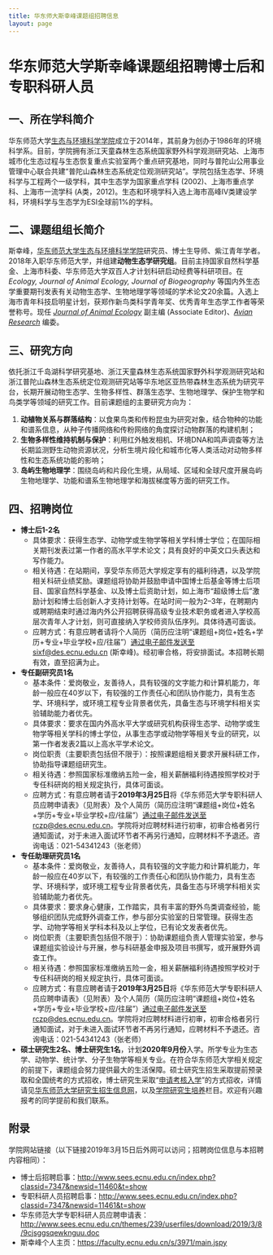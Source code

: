 ```yaml
---
title: 华东师大斯幸峰课题组招聘信息
layout: page
---
```


# 华东师范大学斯幸峰课题组招聘博士后和专职科研人员

## 一、所在学科简介

华东师范大学[生态与环境科学学院](http://www.sees.ecnu.edu.cn)成立于2014年，其前身为创办于1986年的环境科学系。目前，学院拥有浙江天童森林生态系统国家野外科学观测研究站、上海市城市化生态过程与生态恢复重点实验室两个重点研究基地，同时与普陀山公用事业管理中心联合共建“普陀山森林生态系统定位观测研究站”。学院包括生态学、环境科学与工程两个一级学科，其中生态学为国家重点学科 (2002)、上海市重点学科、上海市一流学科 (A类，2012)。生态和环境学科入选上海市高峰IV类建设学科，环境科学与生态学为ESI全球前1%的学科。

## 二、课题组组长简介

斯幸峰，[华东师范大学](http://www.ecnu.edu.cn)[生态与环境科学学院](http://www.sees.ecnu.edu.cn)研究员、博士生导师、紫江青年学者。2018年入职华东师范大学，并组建**动物生态学研究组**。目前主持国家自然科学基金、上海市科委、华东师范大学双百人才计划科研启动经费等科研项目。在 *Ecology, Journal of Animal Ecology, Journal of Biogeography* 等国内外生态学重要期刊发表有关动物生态学、生物地理学等领域的学术论文20余篇。入选上海市青年科技启明星计划，获郑作新鸟类科学青年奖、优秀青年生态学工作者等荣誉称号。现任 [*Journal of Animal Ecology*](http://besjournals.onlinelibrary.wiley.com/hub/journal/10.1111/(ISSN)1365-2656/) 副主编 (Associate Editor)、[*Avian Research*](https://avianres.biomedcentral.com) 编委。

## 三、研究方向

依托浙江千岛湖科学研究基地、浙江天童森林生态系统国家野外科学观测研究站和浙江普陀山森林生态系统定位观测研究站等华东地区亚热带森林生态系统为研究平台，长期开展动物生态学、生物多样性、群落生态学、生物地理学、保护生物学和鸟类学等领域的研究工作。目前课题组的主要研究方向为：
1. **动植物关系与群落结构**：以食果鸟类和传粉昆虫为研究对象，结合物种的功能和谱系信息，从种子传播网络和传粉网络的角度探讨动物群落的构建机制；
2. **生物多样性维持机制与保护**：利用红外触发相机、环境DNA和鸣声调查等方法长期监测野生动物资源状况，分析生境片段化和城市化等人类活动对动物多样性和生态系统功能的影响；
3. **岛屿生物地理学**：围绕岛屿和片段化生境，从局域、区域和全球尺度开展岛屿生物地理学、功能和谱系生物地理学和海拔梯度等方面的研究工作。


## 四、招聘岗位

- **博士后1-2名**
	- 具体要求：获得生态学、动物学或生物学等相关学科博士学位；在国际相关期刊发表过第一作者的高水平学术论文；具有良好的中英文口头表达和写作能力。
	- 相关待遇：在站期间，享受华东师范大学规定享有的福利待遇，以及学院相关科研业绩奖励。课题组将协助并鼓励申请中国博士后基金等博士后项目、国家自然科学基金、以及博士后资助计划，如上海市“超级博士后”激励计划和博士后创新人才支持计划等。在站时间一般为2–3年，在聘期内或聘期结束时通过海内外公开招聘获得高级专业技术职务或者进入学校高层次青年人才计划，则可直接纳入学校师资队伍序列。具体待遇可面谈。
	- 应聘方式：有意应聘者请将个人简历（简历应注明“课题组+岗位+姓名+学历+专业+毕业学校+应/往届”）通过电子邮件发送至sixf@des.ecnu.edu.cn (斯幸峰)。经初审合格，将安排面试。本招聘长期有效，直至招满为止。
- **专任副研究员1名**
	- 基本条件：爱岗敬业，友善待人，具有较强的文字能力和计算机能力，年龄一般应在40岁以下，有较强的工作责任心和团队协作能力，具有生态学、环境科学，或环境工程专业背景者优先，具备生态与环境学科相关实验辅助能力者优先。
	- 具体要求：要求在国内外高水平大学或研究机构获得生态学、动物学或生物学等相关学科的博士学位，从事生态学或动物学等相关专业的研究，以第一作者发表2篇以上高水平学术论文。
	- 岗位职责（主要职责包括但不限于）：按照课题组相关要求开展科研工作，协助指导课题组研究生。
	- 相关待遇：参照国家标准缴纳五险一金，相关薪酬福利待遇按照学校对于专任科研岗的相关规定执行，具体可面谈。
	- 应聘方式：有意应聘者请于**2019年3月25日**将《华东师范大学专职科研人员应聘申请表》（见附表）及个人简历（简历应注明“课题组+岗位+姓名+学历+专业+毕业学校+应/往届”）通过电子邮件发送至rczp@des.ecnu.edu.cn。学院将对应聘材料进行初审，初审合格者另行通知面试，对于未进入面试环节者不再另行通知，应聘材料不予退还。咨询电话：021-54341243（张老师）
- **专任助理研究员1名**
	- 基本条件：爱岗敬业，友善待人，具有较强的文字能力和计算机能力，年龄一般应在40岁以下，有较强的工作责任心和团队协作能力，具有生态学、环境科学，或环境工程专业背景者优先，具备生态与环境学科相关实验辅助能力者优先。
	- 具体要求：要求身心健康，工作踏实，具有丰富的野外鸟类调查经验，能够组织团队完成野外调查工作，参与部分实验室的日常管理。获得生态学、动物学等相关学科本科及以上学位，已有论文发表者优先。
	- 岗位职责（主要职责包括但不限于）：协助课题组负责人管理实验室，参与课题组实验设计与开展，参与科研基金申报及项目书撰写，或开展野外调查工作。
	- 相关待遇：参照国家标准缴纳五险一金，相关薪酬福利待遇按照学校对于专任科研岗的相关规定执行，具体可面谈。
	- 应聘方式：有意应聘者请于**2019年3月25日**将《华东师范大学专职科研人员应聘申请表》（见附表）及个人简历（简历应注明“课题组+岗位+姓名+学历+专业+毕业学校+应/往届”）通过电子邮件发送至rczp@des.ecnu.edu.cn。学院将对应聘材料进行初审，初审合格者另行通知面试，对于未进入面试环节者不再另行通知，应聘材料不予退还。咨询电话：021-54341243（张老师）
- **硕士研究生2名、博士研究生1名**，计划**2020年9月份**入学。所学专业为生态学、动物学、统计学、分子生物学等相关专业。在符合华东师范大学相关规定的前提下，课题组会努力提供最大的生活保障。硕士研究生招生采取提前预录取和全国统考的方式招收，博士研究生采取“[申请考核入学](https://yjszs.ecnu.edu.cn/system/bssqkhfa_detail.asp?id=2018111515522020130081201970554751)”的方式招收，详情请见[华东师范大学研究生招生信息网](https://yjszs.ecnu.edu.cn)，以及[学院研究生培养](http://www.sees.ecnu.edu.cn/index.php?classid=7323)栏目。欢迎有兴趣报考的同学提前和我们联系。

## 附录

学院网站链接（以下链接2019年3月15日后外网可以访问；招聘岗位信息与本招聘内容相同）：
- 博士后招聘启事：http://www.sees.ecnu.edu.cn/index.php?classid=7347&newsid=11460&t=show
- 专职科研人员招聘启事：http://www.sees.ecnu.edu.cn/index.php?classid=7347&newsid=11461&t=show
- 华东师范大学专职科研人员应聘申请表：http://www.sees.ecnu.edu.cn/themes/239/userfiles/download/2019/3/8/9cjsggsqewknguu.doc
- 斯幸峰个人主页：https://faculty.ecnu.edu.cn/s/3971/main.jspy

